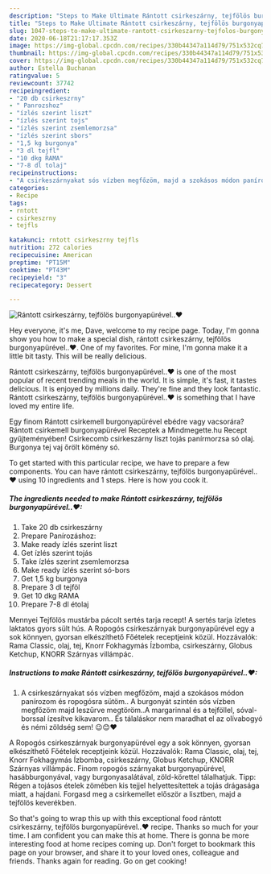 ```yaml
---
description: "Steps to Make Ultimate Rántott csirkeszárny, tejfölös burgonyapürével..❤"
title: "Steps to Make Ultimate Rántott csirkeszárny, tejfölös burgonyapürével..❤"
slug: 1047-steps-to-make-ultimate-rantott-csirkeszarny-tejfolos-burgonyapurevel
date: 2020-06-18T21:17:17.353Z
image: https://img-global.cpcdn.com/recipes/330b44347a114d79/751x532cq70/rantott-csirkeszarny-tejfolos-burgonyapurevel❤-recept-foto.jpg
thumbnail: https://img-global.cpcdn.com/recipes/330b44347a114d79/751x532cq70/rantott-csirkeszarny-tejfolos-burgonyapurevel❤-recept-foto.jpg
cover: https://img-global.cpcdn.com/recipes/330b44347a114d79/751x532cq70/rantott-csirkeszarny-tejfolos-burgonyapurevel❤-recept-foto.jpg
author: Estella Buchanan
ratingvalue: 5
reviewcount: 37742
recipeingredient:
- "20 db csirkeszrny"
- " Panrozshoz"
- "ízlés szerint liszt"
- "ízlés szerint tojs"
- "ízlés szerint zsemlemorzsa"
- "ízlés szerint sbors"
- "1,5 kg burgonya"
- "3 dl tejfl"
- "10 dkg RAMA"
- "7-8 dl tolaj"
recipeinstructions:
- "A csirkeszárnyakat sós vízben megfőzöm, majd a szokásos módon panírozom és ropogósra sütöm.. A burgonyát szintén sós vízben megfőzöm majd leszűrve megtöröm..A margarinnal és a tejföllel, sóval-borssal ízesítve kikavarom.. És tálaláskor nem maradhat el az olívabogyó és némi zöldség sem! 😉😊❤"
categories:
- Recipe
tags:
- rntott
- csirkeszrny
- tejfls

katakunci: rntott csirkeszrny tejfls 
nutrition: 272 calories
recipecuisine: American
preptime: "PT15M"
cooktime: "PT43M"
recipeyield: "3"
recipecategory: Dessert

---
```



![Rántott csirkeszárny, tejfölös burgonyapürével..❤](https://img-global.cpcdn.com/recipes/330b44347a114d79/751x532cq70/rantott-csirkeszarny-tejfolos-burgonyapurevel❤-recept-foto.jpg)

Hey everyone, it's me, Dave, welcome to my recipe page. Today, I'm gonna show you how to make a special dish, rántott csirkeszárny, tejfölös burgonyapürével..❤. One of my favorites. For mine, I'm gonna make it a little bit tasty. This will be really delicious.

Rántott csirkeszárny, tejfölös burgonyapürével..❤ is one of the most popular of recent trending meals in the world. It is simple, it's fast, it tastes delicious. It is enjoyed by millions daily. They're fine and they look fantastic. Rántott csirkeszárny, tejfölös burgonyapürével..❤ is something that I have loved my entire life.

Egy finom Rántott csirkemell burgonyapürével ebédre vagy vacsorára? Rántott csirkemell burgonyapürével Receptek a Mindmegette.hu Recept gyűjteményében! Csirkecomb csirkeszárny liszt tojás panírmorzsa só olaj. Burgonya tej vaj őrölt kömény só.


To get started with this particular recipe, we have to prepare a few components. You can have rántott csirkeszárny, tejfölös burgonyapürével..❤ using 10 ingredients and 1 steps. Here is how you cook it.

<!--inarticleads1-->

##### The ingredients needed to make Rántott csirkeszárny, tejfölös burgonyapürével..❤:

1. Take 20 db csirkeszárny
1. Prepare  Panírozáshoz:
1. Make ready ízlés szerint liszt
1. Get ízlés szerint tojás
1. Take ízlés szerint zsemlemorzsa
1. Make ready ízlés szerint só-bors
1. Get 1,5 kg burgonya
1. Prepare 3 dl tejföl
1. Get 10 dkg RAMA
1. Prepare 7-8 dl étolaj


Mennyei Tejfölös mustárba pácolt sertés tarja recept! A sertés tarja ízletes laktatos gyors sült hús. A Ropogós csirkeszárnyak burgonyapürével egy a sok könnyen, gyorsan elkészíthető Főételek receptjeink közül. Hozzávalók: Rama Classic, olaj, tej, Knorr Fokhagymás Ízbomba, csirkeszárny, Globus Ketchup, KNORR Szárnyas villámpác. 

<!--inarticleads2-->

##### Instructions to make Rántott csirkeszárny, tejfölös burgonyapürével..❤:

1. A csirkeszárnyakat sós vízben megfőzöm, majd a szokásos módon panírozom és ropogósra sütöm.. A burgonyát szintén sós vízben megfőzöm majd leszűrve megtöröm..A margarinnal és a tejföllel, sóval-borssal ízesítve kikavarom.. És tálaláskor nem maradhat el az olívabogyó és némi zöldség sem! 😉😊❤


A Ropogós csirkeszárnyak burgonyapürével egy a sok könnyen, gyorsan elkészíthető Főételek receptjeink közül. Hozzávalók: Rama Classic, olaj, tej, Knorr Fokhagymás Ízbomba, csirkeszárny, Globus Ketchup, KNORR Szárnyas villámpác. Finom ropogós szárnyakat burgonyapürével, hasábburgonyával, vagy burgonyasalátával, zöld-körettel tálalhatjuk. Tipp: Régen a tojásos ételek zömében kis tejjel helyettesítettek a tojás drágasága miatt, a hajdani. Forgasd meg a csirkemellet először a lisztben, majd a tejfölös keverékben. 

So that's going to wrap this up with this exceptional food rántott csirkeszárny, tejfölös burgonyapürével..❤ recipe. Thanks so much for your time. I am confident you can make this at home. There is gonna be more interesting food at home recipes coming up. Don't forget to bookmark this page on your browser, and share it to your loved ones, colleague and friends. Thanks again for reading. Go on get cooking!
